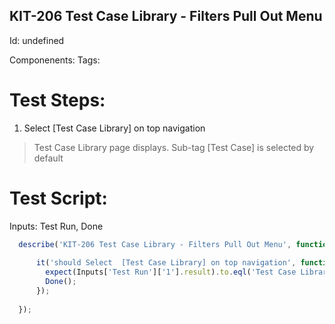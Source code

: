 KIT-206 Test Case Library - Filters Pull Out Menu
-----------

Id: undefined

Componenents:
Tags: 

Test Steps:
=============
1. Select  [Test Case Library] on top navigation
> Test Case Library page displays. Sub-tag [Test Case] is selected by default


Test Script:
=============

Inputs: Test Run, Done

```javascript
  describe('KIT-206 Test Case Library - Filters Pull Out Menu', function(Inputs) {
    
      it('should Select  [Test Case Library] on top navigation', function(Done) {
        expect(Inputs['Test Run']['1'].result).to.eql('Test Case Library page displays. Sub-tag [Test Case] is selected by default');
        Done();
      });
    
  });
```
